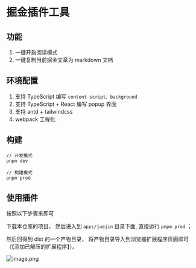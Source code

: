 # 掘金插件工具

## 功能

1. 一键开启阅读模式
2. 一键复制当前掘金文章为 markdown 文档

## 环境配置

1. 支持 TypeScript 编写 `content script、background`
2. 支持 TypeScript + React 编写 popup 界面
3. 支持 antd + tailwindcss
4. webpack 工程化

## 构建

```
// 开发模式
pnpm dev

// 构建模式
pnpm prod
```

## 使用插件

按照以下步骤来即可

下载本仓库的项目， 然后进入到 `apps/juejin` 目录下面, 直接运行 `pnpm prod` ；

然后回得到 dist 的一个产物目录， 将产物目录导入到浏览器扩展程序页面即可（【添加已解压的扩展程序】）。

![image.png](https://p1-juejin.byteimg.com/tos-cn-i-k3u1fbpfcp/b68bdb1ddfd64df0bc1955f0dfb42db2~tplv-k3u1fbpfcp-jj-mark:0:0:0:0:q75.image#?w=2936&h=472&s=101093&e=png&b=ffffff)
